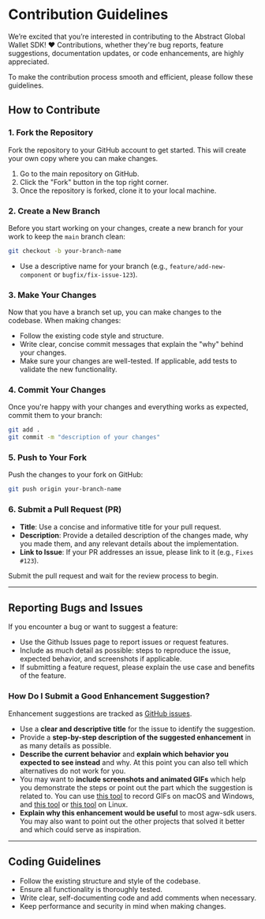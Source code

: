 # Contribution Guidelines

We’re excited that you’re interested in contributing to the Abstract Global Wallet SDK! ❤️ Contributions, whether they're bug reports, feature suggestions, documentation updates, or code enhancements, are highly appreciated.

To make the contribution process smooth and efficient, please follow these guidelines.

## How to Contribute

### 1. Fork the Repository

Fork the repository to your GitHub account to get started. This will create your own copy where you can make changes.

1. Go to the main repository on GitHub.
2. Click the "Fork" button in the top right corner.
3. Once the repository is forked, clone it to your local machine. 

### 2. Create a New Branch

Before you start working on your changes, create a new branch for your work to keep the `main` branch clean:

```bash
git checkout -b your-branch-name
```

- Use a descriptive name for your branch (e.g., `feature/add-new-component` or `bugfix/fix-issue-123`).

### 3. Make Your Changes

Now that you have a branch set up, you can make changes to the codebase. When making changes:

- Follow the existing code style and structure.
- Write clear, concise commit messages that explain the "why" behind your changes.
- Make sure your changes are well-tested. If applicable, add tests to validate the new functionality.

### 4. Commit Your Changes

Once you're happy with your changes and everything works as expected, commit them to your branch:

```bash
git add .
git commit -m "description of your changes"
```

### 5. Push to Your Fork

Push the changes to your fork on GitHub:

```bash
git push origin your-branch-name
```

### 6. Submit a Pull Request (PR)

- **Title**: Use a concise and informative title for your pull request.
- **Description**: Provide a detailed description of the changes made, why you made them, and any relevant details about the implementation.
- **Link to Issue**: If your PR addresses an issue, please link to it (e.g., `Fixes #123`).

Submit the pull request and wait for the review process to begin.

---

## Reporting Bugs and Issues

If you encounter a bug or want to suggest a feature:

- Use the Github Issues page to report issues or request features.
- Include as much detail as possible: steps to reproduce the issue, expected behavior, and screenshots if applicable.
- If submitting a feature request, please explain the use case and benefits of the feature.

### **How Do I Submit a Good Enhancement Suggestion?**

Enhancement suggestions are tracked as [GitHub issues](https://github.com/Abstract-Foundation/agw-sdk/issues).

- Use a **clear and descriptive title** for the issue to identify the suggestion.
- Provide a **step-by-step description of the suggested enhancement** in as many details as possible.
- **Describe the current behavior** and **explain which behavior you expected to see instead** and why. At this point you can also tell which alternatives do not work for you.
- You may want to **include screenshots and animated GIFs** which help you demonstrate the steps or point out the part which the suggestion is related to. You can use [this tool](https://www.cockos.com/licecap/) to record GIFs on macOS and Windows, and [this tool](https://github.com/colinkeenan/silentcast) or [this tool](https://github.com/GNOME/byzanz) on Linux.
- **Explain why this enhancement would be useful** to most agw-sdk users. You may also want to point out the other projects that solved it better and which could serve as inspiration.

---

## Coding Guidelines

- Follow the existing structure and style of the codebase.
- Ensure all functionality is thoroughly tested.
- Write clear, self-documenting code and add comments when necessary.
- Keep performance and security in mind when making changes.
